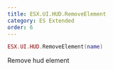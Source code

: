 ```yaml
---
title: ESX.UI.HUD.RemoveElement
category: ES Extended
order: 6
---
```


```lua
ESX.UI.HUD.RemoveElement(name)
```

Remove hud element

